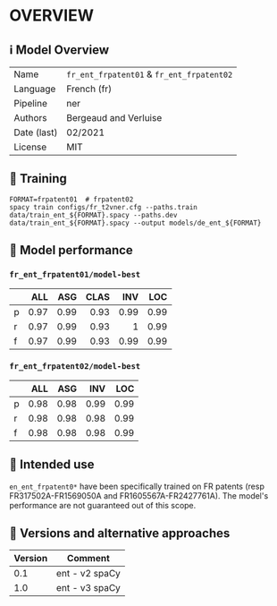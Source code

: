 # OVERVIEW


## ℹ️ Model Overview

|||
|---|---|
|Name|`fr_ent_frpatent01` & `fr_ent_frpatent02` |
|Language|French (fr)|
|Pipeline|ner |
|Authors|Bergeaud and Verluise|
|Date (last)|02/2021 |
|License|MIT|

## 👷 Training

```shell
FORMAT=frpatent01  # frpatent02
spacy train configs/fr_t2vner.cfg --paths.train data/train_ent_${FORMAT}.spacy --paths.dev data/train_ent_${FORMAT}.spacy --output models/de_ent_${FORMAT}
```

## 🔮 Model performance


### `fr_ent_frpatent01/model-best`

|    |   ALL |   ASG |   CLAS |   INV |   LOC |
|:---|------:|------:|-------:|------:|------:|
| p  |  0.97 |  0.99 |   0.93 |  0.99 |  0.99 |
| r  |  0.97 |  0.99 |   0.93 |  1    |  0.99 |
| f  |  0.97 |  0.99 |   0.93 |  0.99 |  0.99 |


### `fr_ent_frpatent02/model-best`

|    |   ALL |   ASG |   INV |   LOC |
|:---|------:|------:|------:|------:|
| p  |  0.98 |  0.98 |  0.99 |  0.99 |
| r  |  0.98 |  0.98 |  0.98 |  0.99 |
| f  |  0.98 |  0.98 |  0.98 |  0.99 |


## 🎯 Intended use

`en_ent_frpatent0*` have been specifically trained on FR patents (resp FR317502A-FR1569050A and FR1605567A-FR2427761A). The model's performance are not guaranteed out of this scope.

## 🔂 Versions and alternative approaches

|Version|Comment|
|---|---|
|0.1|ent - v2 spaCy|
|1.0|ent - v3 spaCy|
